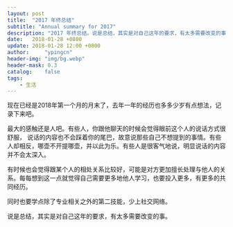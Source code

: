 ```yaml
---
layout: post
title:  "2017 年终总结"
subtitle: "Annual summary for 2017"
description: "2017 年终总结。说是总结，其实是对自己这年的要求，有太多需要改变的事。"
date:   2018-01-28 +0800
update: 2018-01-28 12:00 +0800
author:     "ypingcn"
header-img: "img/bg.webp"
header-mask: 0.3
catalog:    false
tags:
    - 生活
---
```


现在已经是2018年第一个月的月末了，去年一年的经历也多多少岁有点想法，记录下来吧。

最大的感触还是人吧。有些人，你跟他聊天的时候会觉得眼前这个人的说话方式很舒服， 说话的内容也不会踩着你的尾巴，故意说那些自己不想提到的事情。有些人却相反，哪壶不开提哪壶，并以此为乐。有些人是很客气地说，明显说话的内容并不会太深入。

有时候也会觉得跟某个人的相处关系比较好，可能是对方更加擅长处理与他人的关系。每每想到这一点就觉得自己需要更多地他人学习，也要投入更多，有更多的共同经历。

同时也要学点除了专业相关之外的第二技能，少上社交网络。

说是总结，其实是对自己这年的要求，有太多需要改变的事。

